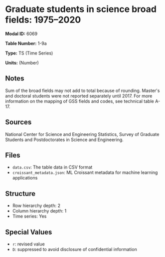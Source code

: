 # Graduate students in science broad fields: 1975–2020

**Modal ID:** 6069

**Table Number:** 1-9a

**Type:** TS (Time Series)

**Units:** (Number)

## Notes

Sum of the broad fields may not add to total because of rounding. Master's and doctoral students were not reported separately until 2017. For more information on the mapping of GSS fields and codes, see technical table A-17.

## Sources

National Center for Science and Engineering Statistics, Survey of Graduate Students and Postdoctorates in Science and Engineering.

## Files

- `data.csv`: The table data in CSV format
- `croissant_metadata.json`: ML Croissant metadata for machine learning applications

## Structure

- Row hierarchy depth: 2
- Column hierarchy depth: 1
- Time series: Yes

## Special Values

- `r`: revised value
- `D`: suppressed to avoid disclosure of confidential information
